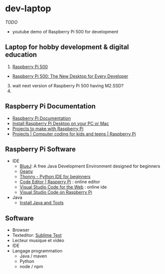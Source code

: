 # dev-laptop

*TODO*
* youtube demo of Raspberry Pi 500 for development


## Laptop for hobby development & digital education

1. [Raspberry Pi 500](https://www.raspberrypi.com/products/raspberry-pi-500/)
  * [Raspberry Pi 500: The New Desktop for Every Developer](https://pipwr.com/raspberry-pi-500-the-new-desktop-for-every-developer/)
3. wait next version of Raspberry Pi 500 having M2.SSD?
4. 


## Raspberry Pi Documentation

* [Raspberry Pi Documentation](https://www.raspberrypi.com/documentation/)
* [Install Raspberry Pi Desktop on your PC or Mac](https://projects.raspberrypi.org/en/projects/install-raspberry-pi-desktop/)
* [Projects to make with Raspberry Pi](https://www.raspberrypi.com/resources/make/)
* [Projects | Computer coding for kids and teens | Raspberry Pi](https://projects.raspberrypi.org/en)

## Raspberry Pi Software

* IDE
  * [BlueJ](https://www.bluej.org/index.html): A free Java Development Environment designed for beginners
  * [Geany](https://www.geany.org/)
  * [Thonny - Python IDE for beginners](https://thonny.org/)
  * [Code Editor | Rasperry Pi](https://editor.raspberrypi.org/en/education) : online editor
  * [Visual Studio Code for the Web](https://code.visualstudio.com/docs/setup/vscode-web) : online ide
  * [Visual Studio Code on Raspberry Pi](https://code.visualstudio.com/docs/setup/raspberry-pi)
* Java
  * [Install Java and Tools](https://www.pi4j.com/prepare/install-java/)
 
## Software

* Browser
* Texteditor: [Sublime Text](https://www.sublimetext.com/)
* Lecteur musique et vidéo
* IDE
* Langage programmation
  * Java / maven
  * Python
  * node / npm 
